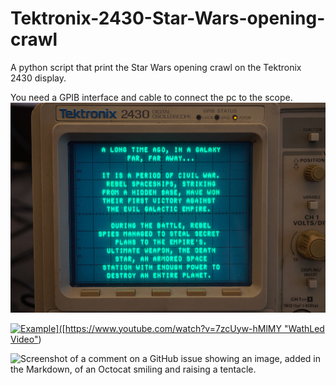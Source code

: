 # Tektronix-2430-Star-Wars-opening-crawl
A python script that print the Star Wars opening crawl on the Tektronix 2430 display.

You need a GPIB interface and cable to connect the pc to the scope.
![TekImage](https://raw.githubusercontent.com/bigjohnson/bigjohnson.github.io/master/Tektronix-2430-Star-Wars-opening-crawl/tekwars.jpg)


[![Example]([[https://i.ytimg.com/vi/7zcUyw-hMlM/hqdefault.jpg?sqp=-oaymwEXCPYBEIoBSFryq4qpAwkIARUAAIhCGAE=&rs=AOn4CLBT6v5abtpgcGRAXjJnUu9_PyIYOQ](https://i9.ytimg.com/vi/aNhXs6ffWJo/mq2.jpg?sqp=CLzr0qMG-oaymwEmCMACELQB8quKqQMa8AEB-AHUBoAC4AOKAgwIABABGHIgTCg3MA8=&rs=AOn4CLCJJG16cMJNIE7BLCCqgrnzpY0gfw)](https://youtu.be/aNhXs6ffWJo))]([https://www.youtube.com/watch?v=7zcUyw-hMlMY "WathLed Video"](https://youtu.be/aNhXs6ffWJo))

![Screenshot of a comment on a GitHub issue showing an image, added in the Markdown, of an Octocat smiling and raising a tentacle.](https://i9.ytimg.com/vi/aNhXs6ffWJo/mq2.jpg?sqp=CLzr0qMG-oaymwEmCMACELQB8quKqQMa8AEB-AHUBoAC4AOKAgwIABABGHIgTCg3MA8=&rs=AOn4CLCJJG16cMJNIE7BLCCqgrnzpY0gfw)
